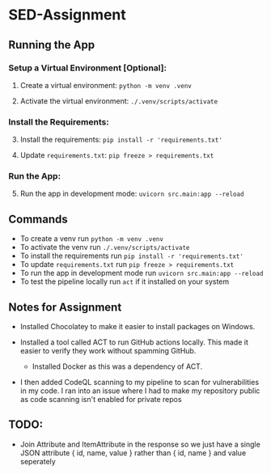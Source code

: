 # SED-Assignment

## Running the App

### Setup a Virtual Environment [Optional]: 

1. Create a virtual environment: `python -m venv .venv`

2. Activate the virtual environment: `./.venv/scripts/activate`

### Install the Requirements: 

3. Install the requirements: `pip install -r 'requirements.txt'`

4. Update `requirements.txt`: `pip freeze > requirements.txt`

### Run the App: 

5. Run the app in development mode: `uvicorn src.main:app --reload`


## Commands

- To create a venv run `python -m venv .venv`
- To activate the venv run `./.venv/scripts/activate`
- To install the requirements run `pip install -r 'requirements.txt'`
- To update `requirements.txt` run `pip freeze > requirements.txt`
- To run the app in development mode run `uvicorn src.main:app --reload`
- To test the pipeline locally run `act` if it installed on your system

## Notes for Assignment

- Installed Chocolatey to make it easier to install packages on Windows.
- Installed a tool called ACT to run GitHub actions locally. This made it easier to verify they work without spamming GitHub.
  - Installed Docker as this was a dependency of ACT.

- I then added CodeQL scanning to my pipeline to scan for vulnerabilities in my code. I ran into an issue where I had to make 
my repository public as code scanning isn't enabled for private repos 

## TODO: 

- Join Attribute and ItemAttribute in the response so we just have a single JSON attribute { id, name, value } rather than { id, name } and value seperately 
